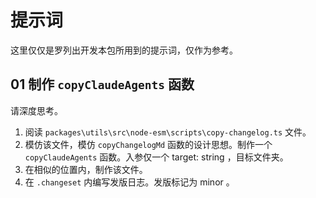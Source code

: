 # 提示词

这里仅仅是罗列出开发本包所用到的提示词，仅作为参考。

## 01 制作 `copyClaudeAgents` 函数

请深度思考。

1. 阅读 `packages\utils\src\node-esm\scripts\copy-changelog.ts` 文件。
2. 模仿该文件，模仿 `copyChangelogMd` 函数的设计思想。制作一个 `copyClaudeAgents` 函数。入参仅一个 target: string ，目标文件夹。
3. 在相似的位置内，制作该文件。
4. 在 `.changeset` 内编写发版日志。发版标记为 minor 。
